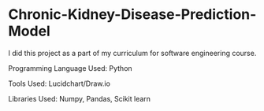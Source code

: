 # Chronic-Kidney-Disease-Prediction-Model
I did this project as a part of my curriculum for software engineering course.

Programming Language Used: Python

Tools Used: Lucidchart/Draw.io

Libraries Used: Numpy, Pandas, Scikit learn
